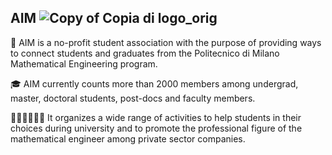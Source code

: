 ## AIM       ![Copy of Copia di logo_orig](https://user-images.githubusercontent.com/101568658/158389313-4a73d962-ab5d-42bd-994f-2c3759f62398.png)

🤝 AIM is a no-profit student association with the purpose of providing ways to connect students and graduates from the Politecnico di Milano Mathematical Engineering program.

🎓 AIM currently counts more than 2000 members among undergrad, master, doctoral students, post-docs and faculty members.

👩🏻‍💻👨🏼‍💻 It organizes a wide range of activities to help students in their choices during university and to promote the professional figure of the mathematical engineer among private sector companies.
